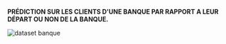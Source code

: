 **PRÉDICTION SUR LES CLIENTS D'UNE BANQUE PAR RAPPORT A LEUR DÉPART OU NON DE LA BANQUE.**


![dataset banque](https://user-images.githubusercontent.com/82275987/157844581-9b6e8f62-d3be-4bab-be11-cacf46f6c60b.PNG)
